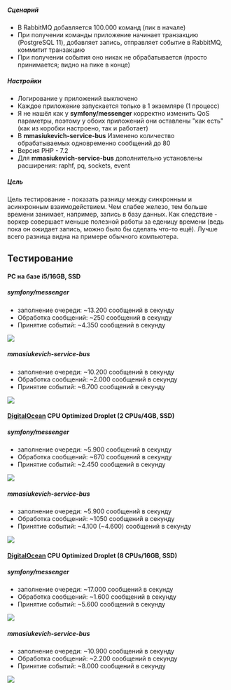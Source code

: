 ##### Сценарий
* В RabbitMQ добавляется 100.000 команд (пик в начале)
* При получении команды приложение начинает транзакцию (PostgreSQL 11), добавляет запись, отправляет событие в RabbitMQ, коммитит транзакцию
* При получении события оно никак не обрабатывается (просто принимается; видно на пике в конце)

##### Настройки
* Логирование у приложений выключено
* Каждое приложение запускается только в 1 экземляре (1 процесс)
* Я не нашёл как у **symfony/messenger** корректно изменить QoS параметры, поэтому у обоих приложений они оставлены "как есть" (как из коробки настроено, так и работает)
* В **mmasiukevich-service-bus** Изменено количество обрабатываемых одновременно сообщений до 80
* Версия PHP - 7.2
* Для **mmasiukevich-service-bus** дополнительно установлены расширения: raphf, pq, sockets, event

##### Цель
Цель тестирование - показать разницу между синхронным и асинхронным взаимодействием. Чем слабее железо, тем больше времени занимает, например, запись в базу данных. Как следствие - воркер совершает меньше полезной работы за еденицу времени (ведь пока он ожидает запись, можно было бы сделать что-то ещё). Лучше всего разница видна на примере обычного компьютера.

## Тестирование

#### PC на базе i5/16GB, SSD

##### **symfony/messenger**
* заполнение очереди: ~13.200 сообщений в секунду
* Обработка сообщений: ~250 сообщений в секунду
* Принятие событий: ~4.350 сообщений в секунду

![](https://github.com/mmasiukevich/performance-comparison/blob/master/results/messenger-pc.png)

##### **mmasiukevich-service-bus**
* заполнение очереди: ~10.200 сообщений в секунду
* Обработка сообщений: ~2.000 сообщений в секунду
* Принятие событий: ~6.700 сообщений в секунду

![](https://github.com/mmasiukevich/performance-comparison/blob/master/results/service-bus-pc.png)

#### [DigitalOcean](https://www.digitalocean.com/) CPU Optimized Droplet (2 CPUs/4GB, SSD)

##### **symfony/messenger**
* заполнение очереди: ~5.900 сообщений в секунду
* Обработка сообщений: ~670 сообщений в секунду
* Принятие событий: ~2.450 сообщений в секунду

![](https://github.com/mmasiukevich/performance-comparison/blob/master/results/messenger-1.png)

##### **mmasiukevich-service-bus**
* заполнение очереди: ~5.900 сообщений в секунду
* Обработка сообщений: ~1050 сообщений в секунду
* Принятие событий: ~4.100 (~4.600) сообщений в секунду

![](https://github.com/mmasiukevich/performance-comparison/blob/master/results/service-bus-1.png)

#### [DigitalOcean](https://www.digitalocean.com/) CPU Optimized Droplet (8 CPUs/16GB, SSD)

##### **symfony/messenger**
* заполнение очереди: ~17.000 сообщений в секунду
* Обработка сообщений: ~1.600 сообщений в секунду
* Принятие событий: ~5.600 сообщений в секунду

![](https://github.com/mmasiukevich/performance-comparison/blob/master/results/messenger-2.png)

##### **mmasiukevich-service-bus**
* заполнение очереди: ~10.900 сообщений в секунду
* Обработка сообщений: ~2.200 сообщений в секунду
* Принятие событий: ~8.000 сообщений в секунду

![](https://github.com/mmasiukevich/performance-comparison/blob/master/results/service-bus-2.png)
